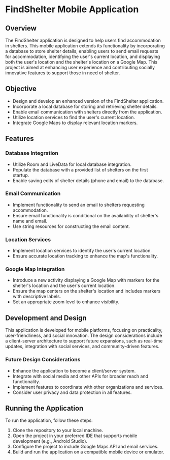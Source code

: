 # FindShelter Mobile Application

## Overview

The FindShelter application is designed to help users find accommodation in shelters. This mobile application extends its functionality by incorporating a database to store shelter details, enabling users to send email requests for accommodation, identifying the user's current location, and displaying both the user's location and the shelter's location on a Google Map. This project is aimed at enhancing user experience and contributing socially innovative features to support those in need of shelter.

## Objective

- Design and develop an enhanced version of the FindShelter application.
- Incorporate a local database for storing and retrieving shelter details.
- Enable email communication with shelters directly from the application.
- Utilize location services to find the user's current location.
- Integrate Google Maps to display relevant location markers.

## Features

### Database Integration

- Utilize Room and LiveData for local database integration.
- Populate the database with a provided list of shelters on the first startup.
- Enable saving edits of shelter details (phone and email) to the database.

### Email Communication

- Implement functionality to send an email to shelters requesting accommodation.
- Ensure email functionality is conditional on the availability of shelter's name and email.
- Use string resources for constructing the email content.

### Location Services

- Implement location services to identify the user's current location.
- Ensure accurate location tracking to enhance the map's functionality.

### Google Map Integration

- Introduce a new activity displaying a Google Map with markers for the shelter's location and the user's current location.
- Ensure the map centers on the shelter's location and includes markers with descriptive labels.
- Set an appropriate zoom level to enhance visibility.

## Development and Design

This application is developed for mobile platforms, focusing on practicality, user-friendliness, and social innovation. The design considerations include a client-server architecture to support future expansions, such as real-time updates, integration with social services, and community-driven features.

### Future Design Considerations

- Enhance the application to become a client/server system.
- Integrate with social media and other APIs for broader reach and functionality.
- Implement features to coordinate with other organizations and services.
- Consider user privacy and data protection in all features.

## Running the Application

To run the application, follow these steps:

1. Clone the repository to your local machine.
2. Open the project in your preferred IDE that supports mobile development (e.g., Android Studio).
3. Configure the project to include Google Maps API and email services.
4. Build and run the application on a compatible mobile device or emulator.

